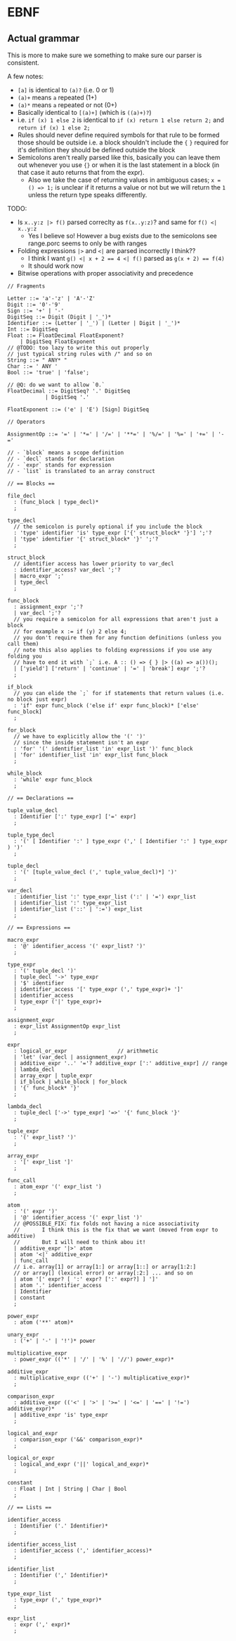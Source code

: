 # EBNF

## Actual grammar

This is more to make sure we something to make sure our parser is consistent.

A few notes:

- `[a]` is identical to `(a)?` (i.e. 0 or 1)
- `(a)+` means `a` repeated (1+)
- `(a)*` means `a` repeated or not (0+)
- Basically identical to `[(a)+]` (which is `((a)+)?`)
- i.e. `if (x) 1 else 2` is identical to `if (x) return 1 else return 2;` and `return if (x) 1 else 2;`
- Rules should never define required symbols for that rule to be formed those should be outside i.e. a block shouldn't include the `{` `}` required for it's definition they should be defined outside the block
- Semicolons aren't really parsed like this, basically you can leave them out whenever you use `{}` or when it is the last statement in a block (in that case it auto returns that from the expr).
  - Also we take the case of returning values in ambiguous cases; `x = () => 1;` is unclear if it returns a value or not but we will return the `1` unless the return type speaks differently.

TODO:

- Is `x..y:z |> f()` parsed correclty as `f(x..y:z)`? and same for `f() <| x..y:z`
  - Yes I believe so!  However a bug exists due to the semicolons see range.porc seems to only be with ranges
- Folding expressions `|>` and `<|` are parsed incorrectly I think??
  - I think I want `g() <| x + 2 == 4 <| f()` parsed as `g(x + 2) == f(4)`
  - It should work now
- Bitwise operations with proper associativity and precedence

```ebnf
// Fragments

Letter ::= 'a'-'z' | 'A'-'Z'
Digit ::= '0'-'9'
Sign ::= '+' | '-'
DigitSeq ::= Digit (Digit | '_')*
Identifier ::= (Letter | '_') | (Letter | Digit | '_')*
Int ::= DigitSeq
Float ::= FloatDecimal FloatExponent?
    | DigitSeq FloatExponent
// @TODO: too lazy to write this out properly
// just typical string rules with /" and so on
String ::= " ANY* "
Char ::= ' ANY '
Bool ::= 'true' | 'false';

// @Q: do we want to allow `0.`
FloatDecimal ::= DigitSeq? '.' DigitSeq
            | DigitSeq '.'

FloatExponent ::= ('e' | 'E') [Sign] DigitSeq

// Operators

AssignmentOp ::= '=' | '*=' | '/=' | '**=' | '%/=' | '%=' | '+=' | '-='

// - `block` means a scope definition
// - `decl` stands for declaration
// - `expr` stands for expression
// - `list` is translated to an array construct

// == Blocks ==

file_decl
  : (func_block | type_decl)*
  ;

type_decl
  // the semicolon is purely optional if you include the block
  : 'type' identifier 'is' type_expr ['{' struct_block* '}'] ';'?
  | 'type' identifier '{' struct_block* '}' ';'?
  ;

struct_block
  // identifier access has lower priority to var_decl
  : identifier_access? var_decl ';'?
  | macro_expr ';'
  | type_decl
  ;

func_block
  : assignment_expr ';'?
  | var_decl ';'?
  // you require a semicolon for all expressions that aren't just a block
  // for example x := if (y) 2 else 4;
  // you don't require them for any function definitions (unless you call them)
  // note this also applies to folding expressions if you use any folding you
  // have to end it with `;` i.e. A :: () => { } |> ((a) => a())();
  | ['yield'] ['return' | 'continue' | '=' | 'break'] expr ';'?
  ;

if_block
  // you can elide the `;` for if statements that return values (i.e. no block just expr)
  : 'if' expr func_block ('else if' expr func_block)* ['else' func_block]
  ;

for_block
  // we have to explicitly allow the '(' ')'
  // since the inside statement isn't an expr
  : 'for' '(' identifier_list 'in' expr_list ')' func_block
  | 'for' identifier_list 'in' expr_list func_block
  ;

while_block
  : 'while' expr func_block
  ;

// == Declarations ==

tuple_value_decl
  : Identifier [':' type_expr] ['=' expr]
  ;

tuple_type_decl
  : '(' [ Identifier ':' ] type_expr (',' [ Identifier ':' ] type_expr ) ')'
  ;

tuple_decl
  : '(' [tuple_value_decl (',' tuple_value_decl)*] ')'
  ;

var_decl
  : identifier_list ':' type_expr_list (':' | '=') expr_list
  | identifier_list ':' type_expr_list
  | identifier_list ('::' | ':=') expr_list
  ;

// == Expressions ==

macro_expr
  : '@' identifier_access '(' expr_list? ')'
  ;

type_expr
  : '(' tuple_decl ')'
  | tuple_decl '->' type_expr
  | '$' identifier
  | identifier_access '[' type_expr (',' type_expr)+ ']'
  | identifier_access
  | type_expr ('|' type_expr)+
  ;

assignment_expr
  : expr_list AssignmentOp expr_list
  ;

expr
  : logical_or_expr                // arithmetic
  | 'let' (var_decl | assignment_expr)
  | additive_expr '..' '='? additive_expr [':' additive_expr] // range
  | lambda_decl
  | array_expr | tuple_expr
  | if_block | while_block | for_block
  | '{' func_block* '}'
  ;

lambda_decl
  : tuple_decl ['->' type_expr] '=>' '{' func_block '}'
  ;

tuple_expr
  : '(' expr_list? ')'
  ;

array_expr
  : '[' expr_list ']'
  ;

func_call
  : atom_expr '(' expr_list ')
  ;

atom
  : '(' expr ')'
  | '@' identifier_access '(' expr_list ')'
  // @POSSIBLE_FIX: fix folds not having a nice associativity
  //       I think this is the fix that we want (moved from expr to additive)
  //       But I will need to think abou it!
  | additive_expr '|>' atom
  | atom '<|' additive_expr
  | func_call
  // i.e. array[1] or array[1:] or array[1::] or array[1:2:]
  // or array[] (lexical error) or array[:2:] ... and so on
  | atom '[' expr? [ ':' expr? [':' expr?] ] ']'
  | atom '.' identifier_access
  | Identifier
  | constant
  ;

power_expr
  : atom ('**' atom)*

unary_expr
  : ('+' | '-' | '!')* power

multiplicative_expr
  : power_expr (('*' | '/' | '%' | '//') power_expr)*

additive_expr
  : multiplicative_expr (('+' | '-') multiplicative_expr)*
  ;

comparison_expr
  : additive_expr (('<' | '>' | '>=' | '<=' | '==' | '!=') additive_expr)*
  | additive_expr 'is' type_expr
  ;

logical_and_expr
  : comparison_expr ('&&' comparison_expr)*
  ;

logical_or_expr
  : logical_and_expr ('||' logical_and_expr)*
  ;

constant
  : Float | Int | String | Char | Bool
  ;

// == Lists ==

identifier_access
  : Identifier ('.' Identifier)*
  ;

identifier_access_list
  : identifier_access (',' identifier_access)*
  ;

identifier_list
  : Identifier (',' Identifier)*
  ;

type_expr_list
  : type_expr (',' type_expr)*
  ;

expr_list
  : expr (',' expr)*
  ;
```

